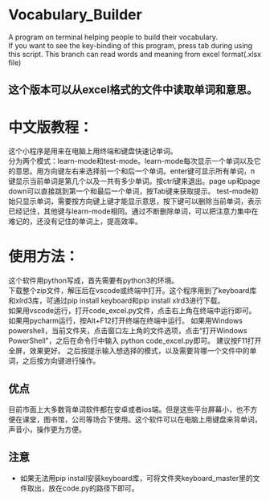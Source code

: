 # Vocabulary_Builder
A program on terminal helping people to build their vocabulary.  
If you want to see the key-binding of this program, press tab during using this script.
This branch can read words and meaning from excel format(.xlsx file)

## 这个版本可以从excel格式的文件中读取单词和意思。

# 中文版教程：
这个小程序是用来在电脑上用终端和键盘快速记单词。  
分为两个模式：learn-mode和test-mode。learn-mode每次显示一个单词以及它的意思。用方向键左右来选择前一个和后一个单词。enter键可显示所有单词，n键显示当前单词是第几个以及一共有多少单词。按ctrl键来退出。page up和page down可以直接跳到第一个和最后一个单词，按Tab键来获取提示。
test-mode初始只显示单词，需要按方向键上键才能显示意思，按下键可以删除当前单词，表示已经记住，其他键与learn-mode相同。通过不断删除单词，可以把注意力集中在难记的，还没有记住的单词上，提高效率。  

# 使用方法：
这个软件用python写成，首先需要有python3的环境。  
下载整个zip文件，解压后在vscode或终端中打开。这个程序用到了keyboard库和xlrd3库，可通过pip install keyboard和pip install xlrd3进行下载。  
如果用vscode运行，打开code_excel.py文件，点击右上角在终端中运行即可。  
如果用pycharm运行，按Alt+F12打开终端在终端中运行。
如果用Windows powershell，当前文件夹，点击窗口左上角的文件选项，点击“打开Windows PowerShell”，之后在命令行中输入 python code_excel.py即可。  建议按F11打开全屏，效果更好。
之后按提示输入想选择的模式，以及需要背哪一个文件中的单词，之后按方向键进行操作。  

## 优点
目前市面上大多数背单词软件都在安卓或者ios端。但是这些平台屏幕小，也不方便在课堂，图书馆，公司等场合下使用。这个软件可以在电脑上用键盘来背单词，声音小，操作更为方便。  

## 注意  
- 如果无法用pip install安装keyboard库，可将文件夹keyboard_master里的文件取出，放在code.py的路径下即可。
